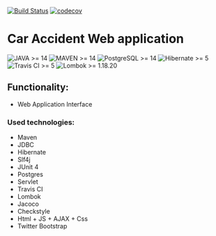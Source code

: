 [![Build Status](https://www.travis-ci.com/coffeeturbo/job4j_car_accident.svg?branch=master)](https://www.travis-ci.com/coffeeturbo/job4j_car_accident)
[![codecov](https://codecov.io/gh/coffeeturbo/job4j_car_accident/branch/master/graph/badge.svg)](https://codecov.io/gh/coffeeturbo/job4j_car_accident)
# Car Accident Web application

![JAVA >= 14](https://img.shields.io/badge/JAVA-%3E%3D14-red)
![MAVEN >= 14](https://img.shields.io/badge/MAVEN-%3E%3D3-green)
![PostgreSQL >= 14](https://img.shields.io/badge/PostgreSQL-%3E%3D5-blue)
![Hibernate >= 5](https://img.shields.io/badge/Hibernate-%3E%3D5-orange)
![Travis CI >= 5](https://img.shields.io/badge/Travis-CI-blue)
![Lombok >= 1.18.20](https://img.shields.io/badge/Lombok-1.18.20-blueviolet)

## Functionality:

- Web Application Interface 


### Used technologies:

- Maven
- JDBC 
- Hibernate 
- Slf4j
- JUnit 4 
- Postgres
- Servlet
- Travis CI
- Lombok   
- Jacoco
- Checkstyle
- Html + JS + AJAX + Css
- Twitter Bootstrap